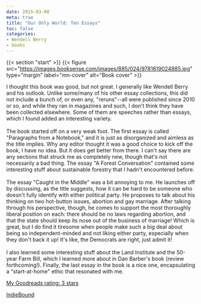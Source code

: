 ```yaml
---
date: 2015-03-08
meta: true
title: "Our Only World: Ten Essays"
toc: false
categories:
- Wendell Berry
- books
---
```


{{< section "start" >}}
{{< figure src="https://images.booksense.com/images/885/024/9781619024885.jpg" type="margin" label="mn-cover" alt="Book cover" >}}

I thought this book was good, but not great. I generally like Wendell Berry and his outlook. Unlike some/many of his other essay collections, this did not include a bunch of, or even any, "reruns"--all were published since 2010 or so, and while they ran in magazines and such, I don't think they have been collected elsewhere. Some of them are speeches rather than essays, which I found added an interesting variety.<br /><br />The book started off on a very weak foot. The first essay is called "Paragraphs from a Notebook," and it is just as disorganized and aimless as the title implies. Why any editor thought it was a good choice to kick off the book, I have no idea. But it does get better from there. I can't say there are any sections that struck me as completely new, though that's not necessarily a bad thing. The essay "A Forest Conversation" contained some interesting stuff about sustainable forestry that I hadn't encountered before. <br /><br />The essay "Caught in the Middle" was a bit annoying to me. He launches off by discussing, as the title suggests, how it can be hard to be someone who doesn't fully identify with either political party. He proposes to talk about his thinking on two hot-button issues, abortion and gay marriage. After talking through his perspective, though, he comes to support the most thoroughly liberal position on each: there should be no laws regarding abortion, and that the state should keep its nose out of the business of marriage! Which is great, but I do find it tiresome when people make such a big deal about being so independent-minded and not liking either party, especially when they don't back it up! It's like, the Democrats are right, just admit it!<br /><br />I also learned some interesting stuff about the Land Institute and the 50-year Farm Bill, which I learned more about in Dan Barber's book (review forthcoming!). Finally, the last essay in the book is a nice one, encapsulating a "start-at-home" ethic that resonated with me.

[My Goodreads rating: 3 stars](https://www.goodreads.com/review/show/1218708082)  

[IndieBound](https://www.indiebound.org/book/9781619024885)
